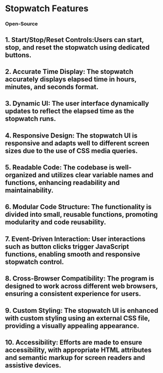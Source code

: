 # Stopwatch Features
### Open-Source

## 1. **Start/Stop/Reset Controls**:Users can start, stop, and reset the stopwatch using dedicated buttons.

## 2. **Accurate Time Display**: The stopwatch accurately displays elapsed time in hours, minutes, and seconds format.

## 3. **Dynamic UI**: The user interface dynamically updates to reflect the elapsed time as the stopwatch runs.

## 4. **Responsive Design**: The stopwatch UI is responsive and adapts well to different screen sizes due to the use of CSS media queries.

## 5. **Readable Code**: The codebase is well-organized and utilizes clear variable names and functions, enhancing readability and maintainability.

## 6. **Modular Code Structure**: The functionality is divided into small, reusable functions, promoting modularity and code reusability.

## 7. **Event-Driven Interaction**: User interactions such as button clicks trigger JavaScript functions, enabling smooth and responsive stopwatch control.

## 8. **Cross-Browser Compatibility**: The program is designed to work across different web browsers, ensuring a consistent experience for users.

## 9. **Custom Styling**: The stopwatch UI is enhanced with custom styling using an external CSS file, providing a visually appealing appearance.

## 10. **Accessibility**: Efforts are made to ensure accessibility, with appropriate HTML attributes and semantic markup for screen readers and assistive devices.
